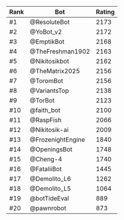 Rank|Bot|Rating
---|---|---
#1|@ResoluteBot|2173
#2|@YoBot_v2|2172
#3|@EmptikBot|2168
#4|@TheFreshman1902|2163
#5|@Nikitosikbot|2162
#6|@TheMatrix2025|2156
#7|@ToromBot|2156
#8|@VariantsTop|2138
#9|@TorBot|2123
#10|@faith_bot|2100
#11|@RaspFish|2066
#12|@Nikitosik-ai|2009
#13|@FrozenightEngine|1840
#14|@OpeningsBot|1748
#15|@Cheng-4|1740
#16|@FataliiBot|1445
#17|@Demolito_L6|1262
#18|@Demolito_L5|1064
#19|@botTideEval|889
#20|@pawnrobot|873
